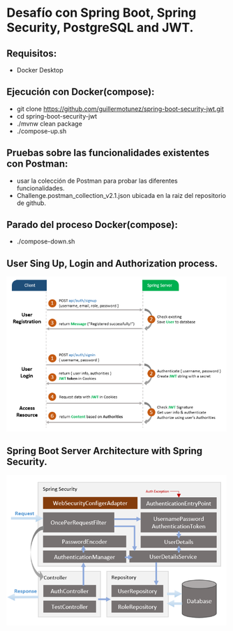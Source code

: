 # Desafío con Spring Boot, Spring Security, PostgreSQL and JWT.

## Requisitos:

- Docker Desktop

## Ejecución con Docker(compose):

- git clone https://github.com/guillermotunez/spring-boot-security-jwt.git
- cd spring-boot-security-jwt
- ./mvnw clean package 
- ./compose-up.sh

## Pruebas sobre las funcionalidades existentes con Postman:

- usar la colección de Postman para probar las diferentes funcionalidades.
- Challenge.postman_collection_v2.1.json ubicada en la raiz del repositorio de github.
 
## Parado del proceso Docker(compose):

- ./compose-down.sh

## User Sing Up, Login and Authorization process.

![sequence-flow](sequence-flow.png)

## Spring Boot Server Architecture with Spring Security.

![architecture](architecture.png)
